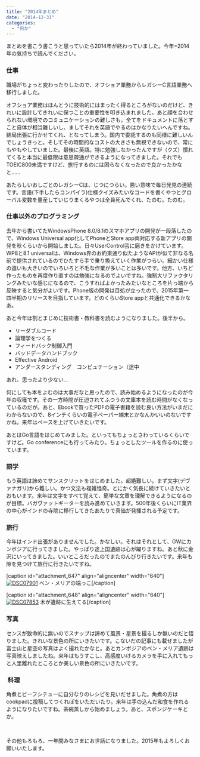 ```yaml
---
title: "2014年まとめ"
date: "2014-12-31"
categories: 
  - "何か"
---
```


まとめを書こう書こうと思っていたら2014年が終わっていました。今年=2014年の気持ちで読んでください。

### 仕事

職場がちょっと変わったりしたので、オフショア業務からレガシーC言語業務へ移行しました。

オフショア業務はほんとうに技術的にはまったく得るところがないのだけど、きれいに設計してきれいに保つことの重要性を叩き込まれました。あと顔を合わせられない環境でのコミュニケーションの難しさも。全てをドキュメントに落とすこと自体が相当難しいし、ましてそれを英語でやるのはかなりたいへんですね。結局出張に行かせてくれ、となってしまう。国内で委託するのも同様に難しいんでしょうきっと。そしてその時間的なコストの大きさも無視できないので、常にもやもやしていました。最後に英語。特に勉強しなかったんですが（クズ）慣れてくると本当に最低限は意思疎通ができるようになってきました。それでもTOEIC800未満ですけど、旅行するのには困らなくなったので良かったかなと……

あたらしいおしごとのレガシーCは、じつにつらい。悪い意味で毎日発見の連続です。言語(下手したらコンパイラ)仕様クイズみたいなコードを書くやつとグローバル変数を量産していじりまくるやつは全員死んでくれ、たのむ。たのむ。

### 仕事以外のプログラミング

去年から書いてたWindowsPhone 8.0/8.1のスマホアプリの開発が一段落したので、Windows Universal app化してPhoneとStore app両対応する新アプリの開発を秋くらいから開始しました。日々UserControl芸に磨きをかけています。WP8と8.1 universalは、Windows界のお約束通り似たようなAPIが似て非なる名前で提供されているのでひたすら手で乗り換えていく作業がつらい。細かい仕様の違いも大きいのでいろいろと不毛な作業が多いことは多いです。他方、いちど作ったものを再度作り直すのは勉強になるのでよいですね。強制大リファクタリングみたいな感じになるので、こうすればよかったみたいなところを片っ端から反映すると気分がよいです。Phone版の開発は目処が立ったので、2015年第一四半期のリリースを目指しています。どのくらいStore appと共通化できるかなあ。

あと今年は割とまじめに技術書・教科書を読むようになりました。後半から。

- リーダブルコード
- 論理学をつくる
- フィードバック制御入門
- バッドデータハンドブック
- Effective Android
- アンダースタンディング　コンピュテーション（途中

あれ、思ったより少ない…

何にしても本をよむのは大事だなと思ったので、読み始めるようになったのが今年の収穫です。その一方時間が圧迫されてふつうの文庫本を読む時間がなくなっているのだが。あと、Ebookで買ったPDFの電子書籍を読む良い方法がいまだにわからないので、8インチくらいの電子ペーパー端末とかなんかいいのないですかね。来年はペースを上げていきたいです。

あとはGo言語をはじめてみました。といってもちょっとさわっているくらいですけど。Go conferenceにも行ってみたり。ちょっとしたツールを作るのに使っています。

### 語学

もう英語は諦めてサンスクリットをはじめました。超絶難しい。まず文字(デヴァナガリ)から難しい。かつ文法も複雑怪奇。とにかく気長に続けていきたいとおもいます。来年は文字をすべて覚えて、簡単な文章を理解できるようになるのが目標。バガヴァットギーターを読み進めていきます。500年後くらいにIT業界の中心がインドの寺院に移行してきたあたりで真価が発揮される予定です。

### 旅行

今年はインド出張がありませんでした。かなしい。それはそれとして、GWにカンボジアに行ってきました。やっぱり途上国遺跡は心が躍りますね。あと秋に金沢にいってきました。いいところだったのでまたのんびり行きたいです。来年も隙を見つけて旅行に行きたいですね。

\[caption id="attachment\_647" align="aligncenter" width="640"\][![DSC07901](https://blog.naotaco.com/wp-content/uploads/2015/01/DSC07901-1024x682.jpg)](https://blog.naotaco.com/wp-content/uploads/2015/01/DSC07901.jpg) ベン・メリアの端っこ\[/caption\]

\[caption id="attachment\_648" align="aligncenter" width="640"\][![DSC07853](https://blog.naotaco.com/wp-content/uploads/2015/01/DSC07853-1024x682.jpg)](https://blog.naotaco.com/wp-content/uploads/2015/01/DSC07853.jpg) 木が遺跡に生えてる\[/caption\]

### 写真

センスが致命的に無いのでスナップは諦めて風景・星景を撮るしか無いのだと悟りました。きれいな景色の所にいきたいです。こないだの記事にも載せましたが富士山と星空の写真はよく撮れたかなと。あとカンボジアのベン・メリア遺跡は写真映えしましたね。来年はもうすこし、高感度いけるカメラを手に入れてもっと人里離れたところとか美しい景色の所にいきたいです。

###  料理

角煮とビーフシチューに自分なりのレシピを見いだせました。角煮の方はcookpadに投稿してつくれぽをいただいたり。来年は手の込んだ和食を作れるようになりたいですね。茶碗蒸しから始めましょう。あと、スポンジケーキとか。

 

その他もろもろ、一年間みなさまにお世話になりました。2015年もよろしくお願いいたします。
